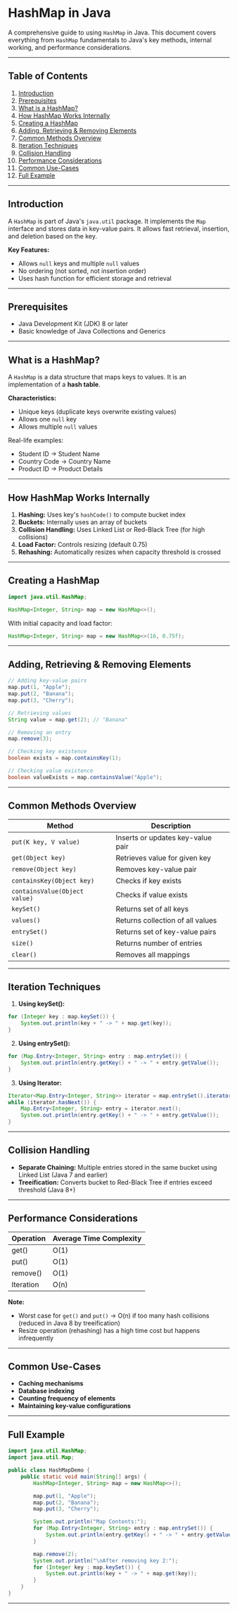 # HashMap in Java

A comprehensive guide to using `HashMap` in Java. This document covers everything from `HashMap` fundamentals to Java's key methods, internal working, and performance considerations.

---

## Table of Contents

1. [Introduction](#introduction)
2. [Prerequisites](#prerequisites)
3. [What is a HashMap?](#what-is-a-hashmap)
4. [How HashMap Works Internally](#how-hashmap-works-internally)
5. [Creating a HashMap](#creating-a-hashmap)
6. [Adding, Retrieving & Removing Elements](#adding-retrieving--removing-elements)
7. [Common Methods Overview](#common-methods-overview)
8. [Iteration Techniques](#iteration-techniques)
9. [Collision Handling](#collision-handling)
10. [Performance Considerations](#performance-considerations)
11. [Common Use-Cases](#common-use-cases)
12. [Full Example](#full-example)

---

## Introduction

A `HashMap` is part of Java's `java.util` package. It implements the `Map` interface and stores data in key-value pairs. It allows fast retrieval, insertion, and deletion based on the key.

**Key Features:**

* Allows `null` keys and multiple `null` values
* No ordering (not sorted, not insertion order)
* Uses hash function for efficient storage and retrieval

---

## Prerequisites

* Java Development Kit (JDK) 8 or later
* Basic knowledge of Java Collections and Generics

---

## What is a HashMap?

A `HashMap` is a data structure that maps keys to values. It is an implementation of a **hash table**.

**Characteristics:**

* Unique keys (duplicate keys overwrite existing values)
* Allows one `null` key
* Allows multiple `null` values

Real-life examples:

* Student ID → Student Name
* Country Code → Country Name
* Product ID → Product Details

---

## How HashMap Works Internally

1. **Hashing:** Uses key's `hashCode()` to compute bucket index
2. **Buckets:** Internally uses an array of buckets
3. **Collision Handling:** Uses Linked List or Red-Black Tree (for high collisions)
4. **Load Factor:** Controls resizing (default 0.75)
5. **Rehashing:** Automatically resizes when capacity threshold is crossed

---

## Creating a HashMap

```java
import java.util.HashMap;

HashMap<Integer, String> map = new HashMap<>();
```

With initial capacity and load factor:

```java
HashMap<Integer, String> map = new HashMap<>(16, 0.75f);
```

---

## Adding, Retrieving & Removing Elements

```java
// Adding key-value pairs
map.put(1, "Apple");
map.put(2, "Banana");
map.put(3, "Cherry");

// Retrieving values
String value = map.get(2); // "Banana"

// Removing an entry
map.remove(3);

// Checking key existence
boolean exists = map.containsKey(1);

// Checking value existence
boolean valueExists = map.containsValue("Apple");
```

---

## Common Methods Overview

| Method                        | Description                       |
| ----------------------------- | --------------------------------- |
| `put(K key, V value)`         | Inserts or updates key-value pair |
| `get(Object key)`             | Retrieves value for given key     |
| `remove(Object key)`          | Removes key-value pair            |
| `containsKey(Object key)`     | Checks if key exists              |
| `containsValue(Object value)` | Checks if value exists            |
| `keySet()`                    | Returns set of all keys           |
| `values()`                    | Returns collection of all values  |
| `entrySet()`                  | Returns set of key-value pairs    |
| `size()`                      | Returns number of entries         |
| `clear()`                     | Removes all mappings              |

---

## Iteration Techniques

1. **Using keySet():**

```java
for (Integer key : map.keySet()) {
    System.out.println(key + " -> " + map.get(key));
}
```

2. **Using entrySet():**

```java
for (Map.Entry<Integer, String> entry : map.entrySet()) {
    System.out.println(entry.getKey() + " -> " + entry.getValue());
}
```

3. **Using Iterator:**

```java
Iterator<Map.Entry<Integer, String>> iterator = map.entrySet().iterator();
while (iterator.hasNext()) {
    Map.Entry<Integer, String> entry = iterator.next();
    System.out.println(entry.getKey() + " -> " + entry.getValue());
}
```

---

## Collision Handling

* **Separate Chaining:** Multiple entries stored in the same bucket using Linked List (Java 7 and earlier)
* **Treeification:** Converts bucket to Red-Black Tree if entries exceed threshold (Java 8+)

---

## Performance Considerations

| Operation | Average Time Complexity |
| --------- | ----------------------- |
| get()     | O(1)                    |
| put()     | O(1)                    |
| remove()  | O(1)                    |
| Iteration | O(n)                    |

**Note:**

* Worst case for `get()` and `put()` → O(n) if too many hash collisions (reduced in Java 8 by treeification)
* Resize operation (rehashing) has a high time cost but happens infrequently

---

## Common Use-Cases

* **Caching mechanisms**
* **Database indexing**
* **Counting frequency of elements**
* **Maintaining key-value configurations**

---

## Full Example

```java
import java.util.HashMap;
import java.util.Map;

public class HashMapDemo {
    public static void main(String[] args) {
        HashMap<Integer, String> map = new HashMap<>();

        map.put(1, "Apple");
        map.put(2, "Banana");
        map.put(3, "Cherry");

        System.out.println("Map Contents:");
        for (Map.Entry<Integer, String> entry : map.entrySet()) {
            System.out.println(entry.getKey() + " -> " + entry.getValue());
        }

        map.remove(2);
        System.out.println("\nAfter removing key 2:");
        for (Integer key : map.keySet()) {
            System.out.println(key + " -> " + map.get(key));
        }
    }
}
```

---
